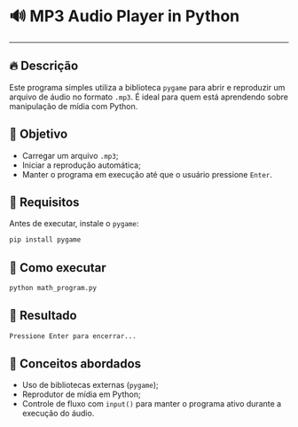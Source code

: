 # 🔊 MP3 Audio Player in Python

---

## 🔥 Descrição

Este programa simples utiliza a biblioteca `pygame` para abrir e reproduzir um arquivo de áudio no formato `.mp3`. É ideal para quem está aprendendo sobre manipulação de mídia com Python.

## 📌 Objetivo

- Carregar um arquivo `.mp3`;
- Iniciar a reprodução automática;
- Manter o programa em execução até que o usuário pressione `Enter`.

## 📎 Requisitos

Antes de executar, instale o `pygame`:

```bash
pip install pygame
```

## 🧪 Como executar

```bash
python math_program.py
```

## 🚀 Resultado

```bash
Pressione Enter para encerrar...
```

## 📘 Conceitos abordados
- Uso de bibliotecas externas (`pygame`);
- Reprodutor de mídia em Python;
- Controle de fluxo com `input()` para manter o programa ativo durante a execução do áudio.